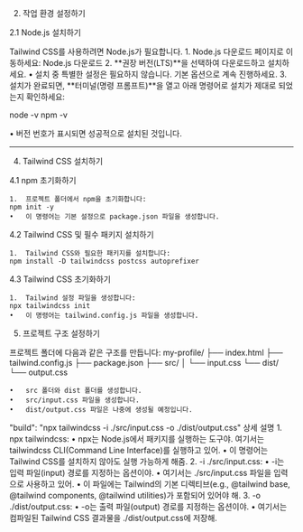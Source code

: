 2. 작업 환경 설정하기

2.1 Node.js 설치하기

Tailwind CSS를 사용하려면 Node.js가 필요합니다.
	1.	Node.js 다운로드 페이지로 이동하세요: Node.js 다운로드
	2.	**권장 버전(LTS)**을 선택하여 다운로드하고 설치하세요.
	•	설치 중 특별한 설정은 필요하지 않습니다. 기본 옵션으로 계속 진행하세요.
	3.	설치가 완료되면, **터미널(명령 프롬프트)**을 열고 아래 명령어로 설치가 제대로 되었는지 확인하세요:

node -v
npm -v

•	버전 번호가 표시되면 성공적으로 설치된 것입니다.

---

4. Tailwind CSS 설치하기

4.1 npm 초기화하기

	1.	프로젝트 폴더에서 npm을 초기화합니다:
    npm init -y
	•	이 명령어는 기본 설정으로 package.json 파일을 생성합니다.
4.2 Tailwind CSS 및 필수 패키지 설치하기

	1.	Tailwind CSS와 필요한 패키지를 설치합니다:
    npm install -D tailwindcss postcss autoprefixer

4.3 Tailwind CSS 초기화하기

	1.	Tailwind 설정 파일을 생성합니다:
    npx tailwindcss init
    •	이 명령어는 tailwind.config.js 파일을 생성합니다.

5. 프로젝트 구조 설정하기

프로젝트 폴더에 다음과 같은 구조를 만듭니다:
my-profile/
├── index.html
├── tailwind.config.js
├── package.json
├── src/
│   └── input.css
└── dist/
    └── output.css

	•	src 폴더와 dist 폴더를 생성합니다.
	•	src/input.css 파일을 생성합니다.
	•	dist/output.css 파일은 나중에 생성될 예정입니다.


"build": "npx tailwindcss -i ./src/input.css -o ./dist/output.css"
상세 설명
	1.	npx tailwindcss:
	•	npx는 Node.js에서 패키지를 실행하는 도구야. 여기서는 tailwindcss CLI(Command Line Interface)를 실행하고 있어.
	•	이 명령어는 Tailwind CSS를 설치하지 않아도 실행 가능하게 해줌.
	2.	-i ./src/input.css:
	•	-i는 입력 파일(input) 경로를 지정하는 옵션이야.
	•	여기서는 ./src/input.css 파일을 입력으로 사용하고 있어.
	•	이 파일에는 Tailwind의 기본 디렉티브(e.g., @tailwind base, @tailwind components, @tailwind utilities)가 포함되어 있어야 해.
	3.	-o ./dist/output.css:
	•	-o는 출력 파일(output) 경로를 지정하는 옵션이야.
	•	여기서는 컴파일된 Tailwind CSS 결과물을 ./dist/output.css에 저장해.